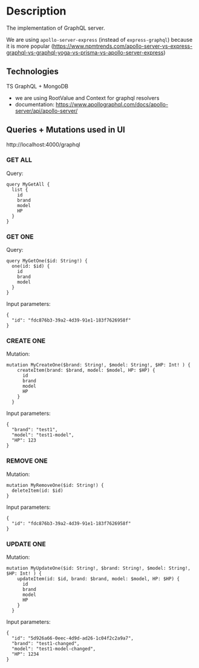 # Description

The implementation of GraphQL server.

We are using `apollo-server-express` (instead of `express-graphql`) because it is more popular (https://www.npmtrends.com/apollo-server-vs-express-graphql-vs-graphql-yoga-vs-prisma-vs-apollo-server-express)

## Technologies

TS
GraphQL + MongoDB

- we are using RootValue and Context for graphql resolvers
- documentation: https://www.apollographql.com/docs/apollo-server/api/apollo-server/

## Queries + Mutations used in UI

http://localhost:4000/graphql


### GET ALL

Query:
```
query MyGetAll {
  list {
    id
    brand
    model
    HP
  }
}
```

### GET ONE

Query:
```
query MyGetOne($id: String!) {
  one(id: $id) {
    id
    brand
    model
  }
}
```

Input parameters:
```
{
  "id": "fdc876b3-39a2-4d39-91e1-183f7626958f"
}
```

### CREATE ONE

Mutation:
```
mutation MyCreateOne($brand: String!, $model: String!, $HP: Int! ) {
    createItem(brand: $brand, model: $model, HP: $HP) {
      id
      brand
      model
      HP
    }
  }
```

Input parameters:
```
{
  "brand": "test1",
  "model": "test1-model",
  "HP": 123
}
```

### REMOVE ONE

Mutation:
```
mutation MyRemoveOne($id: String!) {
  deleteItem(id: $id) 
}
```

Input parameters:
```
{
  "id": "fdc876b3-39a2-4d39-91e1-183f7626958f"
}
```

### UPDATE ONE

Mutation:
```
mutation MyUpdateOne($id: String!, $brand: String!, $model: String!, $HP: Int! ) {
    updateItem(id: $id, brand: $brand, model: $model, HP: $HP) {
      id
      brand
      model
      HP
    }
  }
```

Input parameters:
```
{
  "id": "5d926a66-0eec-4d9d-ad26-1c04f2c2a9a7",
  "brand": "test1-changed",
  "model": "test1-model-changed",
  "HP": 1234
}
```